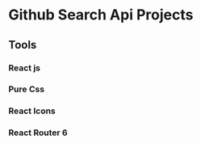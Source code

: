 <h1>Github Search  Api Projects</h1>
<h2>Tools</h2>
<h3>React js</h3>
<h3>Pure Css</h3>
<h3>React Icons</h3>
<h3>React Router 6 </h3>
